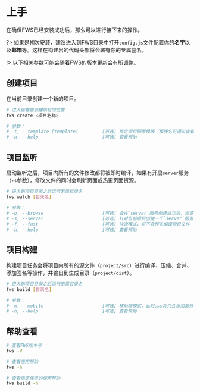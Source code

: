 # 上手
在确保FWS已经安装成功后，那么可以进行接下来的操作。

?> 如果是初次安装，建议进入到FWS目录中打开`config.js`文件配置你的**名字**以及**邮箱**等。这样在构建出的代码头部将会署有你的专属签名。

!> 以下相关参数可能会随着FWS的版本更新会有所调整。

## 创建项目

在当前目录创建一个新的项目。

```bash
# 进入到需要创建项目的位置
fws create <项目名称> 

# 参数：
# -t, --template [template]         [可选] 指定项目配置模版（模版名可通过查看帮助）
# -h, --help                        [可选] 查看帮助
```

## 项目监听

启动监听之后，项目内所有的文件修改都将被即时编译，如果有开启`server`服务（`-s`参数），修改文件的同时会刷新页面或热更页面资源。

```bash
# 进入到项目目录之后运行无需目录名
fws watch [目录名]

# 参数：
# -b, --browse                      [可选] 会在`server`服务创建成功后，浏览器自动访问项目
# -s, --server                      [可选] 针对当前项目创建一个`server`服务
# -f, --fast                        [可选] 快速模式，将不会预先编译项目文件
# -h, --help                        [可选] 查看帮助
```

## 项目构建

构建项目任务会将项目内所有的源文件（`project/src`）进行编译、压缩、合并、添加签名等操作，并输出到生成目录（`project/dist`）。

```bash
# 进入到项目目录之后运行无需目录名
fws build [目录名]

# 参数：
# -m, --mobile                      [可选] 移动端模式，此时css将只会添加部分前缀
# -h, --help                        [可选] 查看帮助
```

## 帮助查看

```bash
# 查看FWS版本号
fws -V

# 查看使用帮助
fws -h

# 查看指定任务的使用帮助
fws build -h
```







